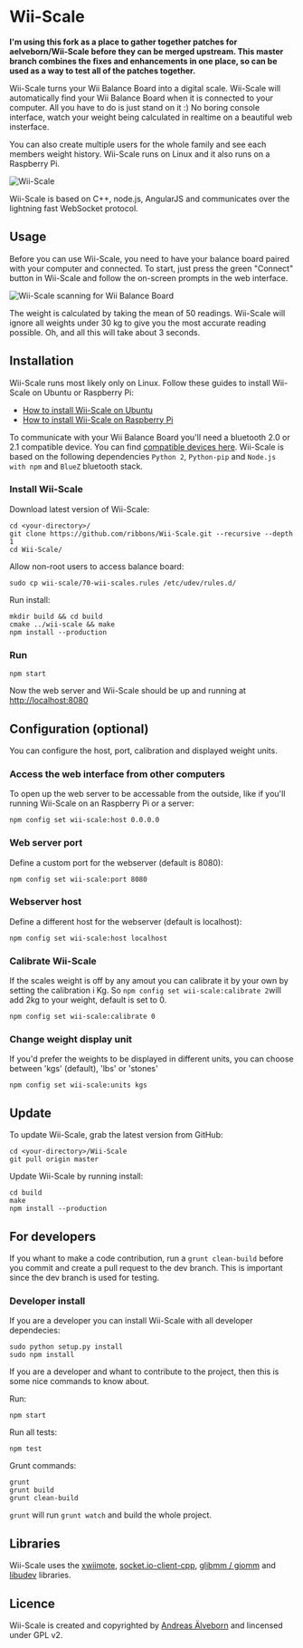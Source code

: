 # Wii-Scale

**I'm using this fork as a place to gather together patches for
aelveborn/Wii-Scale before they can be merged upstream.  This master branch
combines the fixes and enhancements in one place, so can be used as a way to
test all of the patches together.**

Wii-Scale turns your Wii Balance Board into a digital scale. Wii-Scale will automatically find your Wii Balance Board when it is connected to your computer. All you have to do is just stand on it :) No boring console interface, watch your weight being calculated in realtime on a beautiful web insterface.

You can also create multiple users for the whole family and see each members weight history. Wii-Scale runs on Linux and it also runs on a Raspberry Pi.

![Wii-Scale](https://github.com/aelveborn/Wii-Scale/blob/gh-pages/images/wiiscale_0_0_4_start.png?raw=true) 

Wii-Scale is based on C++, node.js, AngularJS and communicates over the lightning fast WebSocket protocol.

## Usage

Before you can use Wii-Scale, you need to have your balance board paired with your computer and connected.  To start, just press the green "Connect" button in Wii-Scale and follow the on-screen prompts in the web interface.

![Wii-Scale scanning for Wii Balance Board](https://github.com/aelveborn/Wii-Scale/blob/gh-pages/images/wiiscale_0_0_4_measuring.png?raw=true) 

The weight is calculated by taking the mean of 50 readings. Wii-Scale will ignore all weights under 30 kg to give you the most accurate reading possible. Oh, and all this will take about 3 seconds.

## Installation

Wii-Scale runs most likely only on Linux. Follow these guides to install Wii-Scale on Ubuntu or Raspberry Pi:

- [How to install Wii-Scale on Ubuntu](https://github.com/aelveborn/Wii-Scale/wiki/Guide:-How-to-install-Wii-Scale-on-Ubuntu)
- [How to install Wii-Scale on Raspberry Pi](https://github.com/aelveborn/Wii-Scale/wiki/Guide:-How-to-install-Wii-Scale-on-Raspberry-Pi)

To communicate with your Wii Balance Board you'll need a bluetooth 2.0 or 2.1 compatible device. You can find [compatible devices here](http://wiibrew.org/wiki/List_of_Working_Bluetooth_Devices). Wii-Scale is based on the following dependencies `Python 2`, `Python-pip` and `Node.js with npm` and `BlueZ` bluetooth stack.


### Install Wii-Scale

Download latest version of Wii-Scale:

	cd <your-directory>/
	git clone https://github.com/ribbons/Wii-Scale.git --recursive --depth 1
	cd Wii-Scale/

Allow non-root users to access balance board:

	sudo cp wii-scale/70-wii-scales.rules /etc/udev/rules.d/

Run install:

	mkdir build && cd build
	cmake ../wii-scale && make
	npm install --production


### Run

	npm start

Now the web server and Wii-Scale should be up and running at [http://localhost:8080](http://localhost:8080)

## Configuration (optional)

You can configure the host, port, calibration and displayed weight units.

### Access the web interface from other computers

To open up the web server to be accessable from the outside, like if you'll running Wii-Scale on an Raspberry Pi or a server:

	npm config set wii-scale:host 0.0.0.0

### Web server port

Define a custom port for the webserver (default is 8080):

	npm config set wii-scale:port 8080

### Webserver host

Define a different host for the webserver (default is localhost):

	npm config set wii-scale:host localhost

### Calibrate Wii-Scale

If the scales weight is off by any amout you can calibrate it by your own by setting the calibration i Kg. So `npm config set wii-scale:calibrate 2`will add 2kg to your weight, default is set to 0.

	npm config set wii-scale:calibrate 0

### Change weight display unit

If you'd prefer the weights to be displayed in different units, you can choose
between 'kgs' (default), 'lbs' or 'stones'

	npm config set wii-scale:units kgs

## Update

To update Wii-Scale, grab the latest version from GitHub:

	cd <your-directory>/Wii-Scale
	git pull origin master

Update Wii-Scale by running install:

	cd build
	make
	npm install --production


## For developers

If you whant to make a code contribution, run a `grunt clean-build` before you commit and create a pull request to the dev branch. This is important since the dev branch is used for testing.

### Developer install

If you are a developer you can install Wii-Scale with all developer dependecies:

	sudo python setup.py install
	sudo npm install

If you are a developer and whant to contribute to the project, then this is some nice commands to know about.

Run:

	npm start

Run all tests:

	npm test

Grunt commands:

	grunt
	grunt build
	grunt clean-build

`grunt` will run `grunt watch` and build the whole project.

## Libraries

Wii-Scale uses the [xwiimote](https://github.com/dvdhrm/xwiimote), [socket.io-client-cpp](https://github.com/socketio/socket.io-client-cpp), [glibmm / giomm](https://developer.gnome.org/glibmm) and [libudev](https://www.freedesktop.org/software/systemd/man/libudev.html) libraries.


## Licence

Wii-Scale is created and copyrighted by [Andreas Älveborn](http://aelveborn.com) and lincensed under GPL v2.
